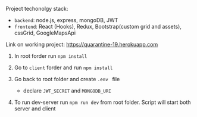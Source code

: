 Project techonolgy stack:
- `backend`: node.js, express, mongoDB, JWT
- `frontend`: React (Hooks), Redux, Bootstrap(custom grid and assets), cssGrid, GoogleMapsApi

Link on working project: https://quarantine-19.herokuapp.com

1. In root forder run  `npm install`

2. Go to `client` forder and run `npm install`

3. Go back to root folder and create `.env ` file
    - declare `JWT_SECRET` and `MONGODB_URI`

4. To run dev-server run `npm run dev` from root folder. Script will start both server and client 

